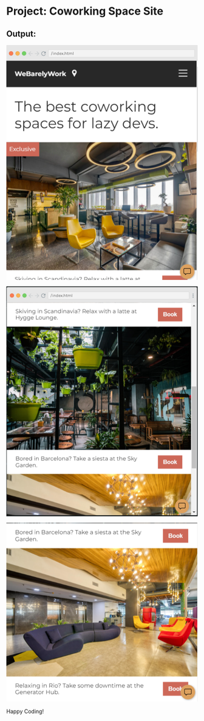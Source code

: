 # Project: Coworking Space Site

## Output:
![part 1](image.png)

![part 2](image-1.png)

![part 3](image-2.png)

Happy Coding!
